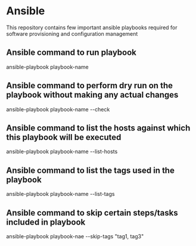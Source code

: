 # Ansible
This repository contains few important ansible  playbooks required for software provisioning and configuration management

## Ansible command to run playbook
ansible-playbook playbook-name 

## Ansible command to perform dry run on the playbook without making any actual changes
ansible-playbook playbook-name --check

## Ansible command to list the hosts against which this playbook will be executed
ansible-playbook playbook-name --list-hosts

## Ansible command to list the tags used in the playbook
ansible-playbook  playbook-name --list-tags

## Ansible command to skip certain steps/tasks included in playbook
ansible-playbook playbook-nae --skip-tags "tag1, tag3" 
